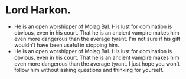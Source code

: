 # Lord Harkon.

- He is an open worshipper of Molag Bal. His lust for domination is obvious, even in his court. That he is an ancient vampire makes him even more dangerous than the average tyrant. I'm not sure if his gift wouldn't have been useful in stopping him.
- He is an open worshipper of Molag Bal. His lust for domination is obvious, even in his court. That he is an ancient vampire makes him even more dangerous than the average tyrant. I just hope you won't follow him without asking questions and thinking for yourself.

